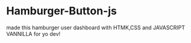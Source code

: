 # Hamburger-Button-js
made this hamburger user dashboard with HTMK,CSS and JAVASCRIPT VANNILLA for yo dev!
